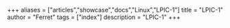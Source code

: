 +++
aliases = ["articles","showcase","docs","Linux","LPIC-1"]
title = "LPIC-1"
author = "Ferret"
tags = ["index"]
description = "LPIC-1"
+++